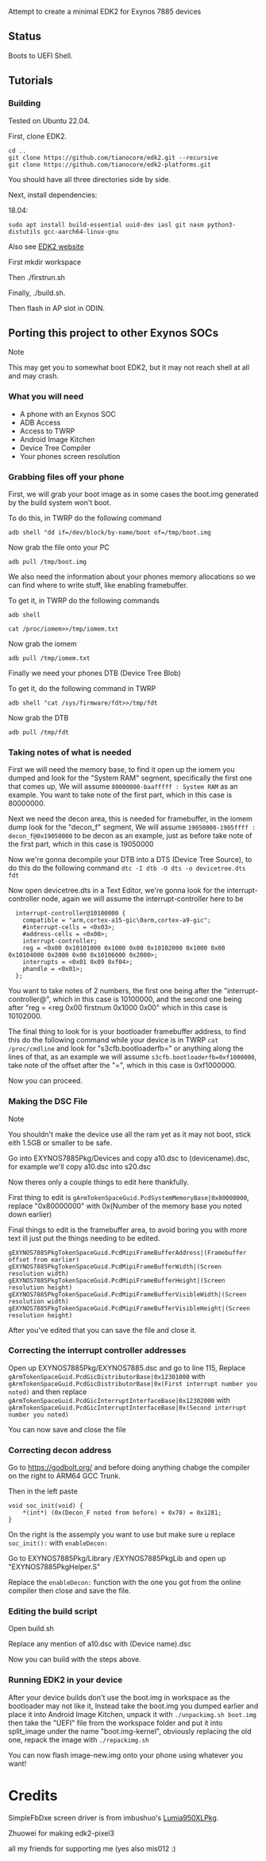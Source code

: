 Attempt to create a minimal EDK2 for Exynos 7885 devices

## Status
Boots to UEFI Shell.

## Tutorials

### Building
Tested on Ubuntu 22.04.

First, clone EDK2.

```
cd ..
git clone https://github.com/tianocore/edk2.git --recursive
git clone https://github.com/tianocore/edk2-platforms.git
```

You should have all three directories side by side.

Next, install dependencies:

18.04:

```
sudo apt install build-essential uuid-dev iasl git nasm python3-distutils gcc-aarch64-linux-gnu
```

Also see [EDK2 website](https://github.com/tianocore/tianocore.github.io/wiki/Using-EDK-II-with-Native-GCC#Install_required_software_from_apt)

First mkdir workspace

Then ./firstrun.sh

Finally, ./build.sh.

Then flash in AP slot in ODIN.

## Porting this project to other Exynos SOCs

> [!NOTE]
> This may get you to somewhat boot EDK2, but it may not reach shell at all and may crash.

### What you will need

- A phone with an Exynos SOC
- ADB Access
- Access to TWRP
- Android Image Kitchen
- Device Tree Compiler
- Your phones screen resolution 

### Grabbing files off your phone

First, we will grab your boot image as in some cases the boot.img generated by the build system won't boot.

To do this, in TWRP do the following command

```adb shell "dd if=/dev/block/by-name/boot of=/tmp/boot.img```

Now grab the file onto your PC

```adb pull /tmp/boot.img```

We also need the information about your phones memory allocations so we can find where to write stuff, like enabling framebuffer.

To get it, in TWRP do the following commands

```adb shell```

```cat /proc/iomem>>/tmp/iomem.txt```

Now grab the iomem

```adb pull /tmp/iomem.txt```

Finally we need your phones DTB (Device Tree Blob)

To get it, do the following command in TWRP

```adb shell "cat /sys/firmware/fdt>>/tmp/fdt```

Now grab the DTB

```adb pull /tmp/fdt```

###  Taking notes of what is needed

First we will need the memory base, to find it open up the iomem you dumped and look for the "System RAM" segment, specifically the first one that comes up, We will assume ```80000000-baafffff : System RAM``` as an example. You want to take note of the first part, which in this case is 80000000.

Next we need the decon area, this is needed for framebuffer, in the iomem dump look for the "decon_f" segment, We will assume ```19050000-1905ffff : decon_f@0x19050000``` to be decon as an example, just as before take note of the first part, which in this case is 19050000

Now we're gonna decompile your DTB into a DTS (Device Tree Source), to do this do the following command ```dtc -I dtb -O dts -o devicetree.dts fdt```

Now open devicetree.dts in a Text Editor, we're gonna look for the interrupt-controller node, again we will assume the interrupt-controller here to be

```
  interrupt-controller@10100000 {
    compatible = "arm,cortex-a15-gic\0arm,cortex-a9-gic";
    #interrupt-cells = <0x03>;
    #address-cells = <0x00>;
    interrupt-controller;
    reg = <0x00 0x10101000 0x1000 0x00 0x10102000 0x1000 0x00 0x10104000 0x2000 0x00 0x10106000 0x2000>;
    interrupts = <0x01 0x09 0xf04>;
    phandle = <0x01>;
  };
```

You want to take notes of 2 numbers, the first one being after the "interrupt-controller@", which in this case is 10100000, and the second one being after "reg = <reg 0x00 firstnum 0x1000 0x00" which in this case is 10102000.

The final thing to look for is your bootloader framebuffer address, to find this do the following command while your device is in TWRP ```cat /proc/cmdline``` and look for "s3cfb.bootloaderfb=" or anything along the lines of that, as an example we will assume ```s3cfb.bootloaderfb=0xf1000000```, take note of the offset after the "=", which in this case is 0xf1000000.

Now you can proceed.

### Making the DSC File

> [!NOTE]
> You shouldn't make the device use all the ram yet as it may not boot, stick eith 1.5GB or smaller to be safe.

Go into EXYNOS7885Pkg/Devices and copy a10.dsc to (devicename).dsc, for example we'll copy a10.dsc into s20.dsc

Now theres only a couple things to edit here thankfully.

First thing to edit is ```gArmTokenSpaceGuid.PcdSystemMemoryBase|0x80000000```, replace "0x80000000" with 0x(Number of the memory base you noted down earlier)

Final things to edit is the framebuffer area, to avoid boring you with more text ill just put the things needing to be edited.

```gEXYNOS7885PkgTokenSpaceGuid.PcdMipiFrameBufferAddress|(Framebuffer offset from earlier)```
  ```gEXYNOS7885PkgTokenSpaceGuid.PcdMipiFrameBufferWidth|(Screen resolution width)```
  ```gEXYNOS7885PkgTokenSpaceGuid.PcdMipiFrameBufferHeight|(Screen resolution height)```
  ```gEXYNOS7885PkgTokenSpaceGuid.PcdMipiFrameBufferVisibleWidth|(Screen resolution width)```
  ```gEXYNOS7885PkgTokenSpaceGuid.PcdMipiFrameBufferVisibleHeight|(Screen resolution height)```

After you've edited that you can save the file and close it.

### Correcting the interrupt controller addresses

Open up EXYNOS7885Pkg/EXYNOS7885.dsc and go to line 115, Replace ```gArmTokenSpaceGuid.PcdGicDistributorBase|0x12301000``` with ```gArmTokenSpaceGuid.PcdGicDistributorBase|0x(First interrupt number you noted)``` and then replace ```gArmTokenSpaceGuid.PcdGicInterruptInterfaceBase|0x12302000``` with ```gArmTokenSpaceGuid.PcdGicInterruptInterfaceBase|0x(Second interrupt number you noted)```

You can now save and close the file

### Correcting decon address

Go to https://godbolt.org/ and before doing anything chabge the compiler on the right to ARM64 GCC Trunk.

Then in the left paste

```
void soc_init(void) {
	*(int*) (0x(Decon_F noted from before) + 0x70) = 0x1281;
}
```

On the right is the assemply you want to use but make sure u replace ```soc_init():``` with ```enableDecon:```


Go to EXYNOS7885Pkg/Library
/EXYNOS7885PkgLib and open up "EXYNOS7885PkgHelper.S"

Replace the ```enableDecon:``` function with the one you got from the online compiler then close and save the file.

### Editing the build script

Open build.sh

Replace any mention of a10.dsc with (Device name).dsc

Now you can build with the steps above.

### Running EDK2 in your device

After your device builds don't use the boot.img in workspace as the bootloader may not like it, Instead take the boot.img you dumped earlier and place it into Android Image Kitchen, unpack it with ```./unpackimg.sh boot.img``` then take the "UEFI" file from the workspace folder and put it into split_image under the name "boot.img-kernel", obviously replacing the old one, repack the image with ```./repackimg.sh```

You can now flash image-new.img onto your phone using whatever you want!


# Credits

SimpleFbDxe screen driver is from imbushuo's [Lumia950XLPkg](https://github.com/WOA-Project/Lumia950XLPkg).

Zhuowei for making edk2-pixel3

all my friends for supporting me (yes also mis012 :)
